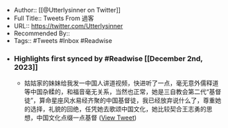 - Author:: [[@Utterlysinner on Twitter]]
- Full Title:: Tweets From 過客
- URL:: https://twitter.com/Utterlysinner
- Recommended By::
- Tags:: #Tweets #Inbox #Readwise
- ### Highlights first synced by #Readwise [[December 2nd, 2023]]
    - 姑姑家的妹妹给我发一中国人讲道视频，快进听了一点，毫无意外儒释道等中国杂糅的，和福音毫无关系，当然也正常，她是三自教会第二代“基督徒”，算命星座风水易经齐聚的中国基督徒，我已经放弃说什么了，尊重她的选择，礼貌的回绝，任凭她去歌颂中国文化，她比较契合王志勇的思想，中国文化点缀一点基督 ([View Tweet](https://twitter.com/Utterlysinner/status/1730765993230967148))

